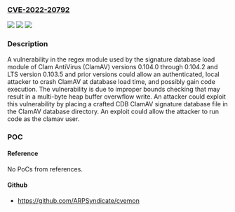 ### [CVE-2022-20792](https://cve.mitre.org/cgi-bin/cvename.cgi?name=CVE-2022-20792)
![](https://img.shields.io/static/v1?label=Product&message=Clam%20AntiVirus%20(ClamAV)&color=blue)
![](https://img.shields.io/static/v1?label=Version&message=%3C%3D%200.104.2%20&color=brighgreen)
![](https://img.shields.io/static/v1?label=Vulnerability&message=CWE-125%20Out-of-bounds%20Read&color=brighgreen)

### Description

A vulnerability in the regex module used by the signature database load module of Clam AntiVirus (ClamAV) versions 0.104.0 through 0.104.2 and LTS version 0.103.5 and prior versions could allow an authenticated, local attacker to crash ClamAV at database load time, and possibly gain code execution. The vulnerability is due to improper bounds checking that may result in a multi-byte heap buffer overwflow write. An attacker could exploit this vulnerability by placing a crafted CDB ClamAV signature database file in the ClamAV database directory. An exploit could allow the attacker to run code as the clamav user.

### POC

#### Reference
No PoCs from references.

#### Github
- https://github.com/ARPSyndicate/cvemon

